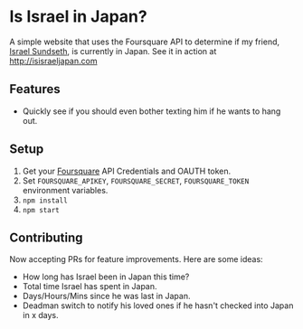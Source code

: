# Is Israel in Japan?
 A simple website that uses the Foursquare API to determine if my friend, [Israel Sundseth](https://twitter.com/kappuru), is currently in Japan. See it in action at http://isisraeljapan.com
 
 ## Features
 * Quickly see if you should even bother texting him if he wants to hang out.
 
 ## Setup
 1. Get your [Foursquare](https://foursquare.com/developers/explore) API Credentials and OAUTH token.
 2. Set `FOURSQUARE_APIKEY`, `FOURSQUARE_SECRET`, `FOURSQUARE_TOKEN` environment variables.
 3. `npm install`
 4. `npm start`
 
 ## Contributing
 Now accepting PRs for feature improvements. Here are some ideas:
 * How long has Israel been in Japan this time?
 * Total time Israel has spent in Japan.
 * Days/Hours/Mins since he was last in Japan.
 * Deadman switch to notify his loved ones if he hasn't checked into Japan in x days.
